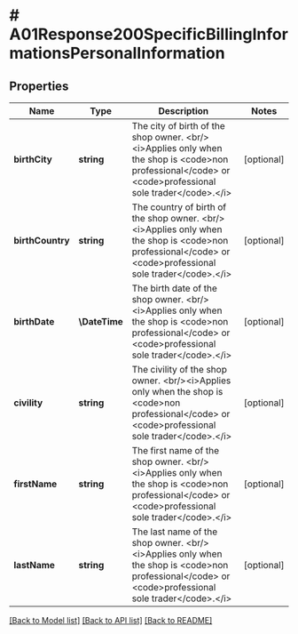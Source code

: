 # # A01Response200SpecificBillingInformationsPersonalInformation

## Properties

Name | Type | Description | Notes
------------ | ------------- | ------------- | -------------
**birthCity** | **string** | The city of birth of the shop owner. &lt;br/&gt;&lt;i&gt;Applies only when the shop is &lt;code&gt;non professional&lt;/code&gt; or &lt;code&gt;professional sole trader&lt;/code&gt;.&lt;/i&gt; | [optional]
**birthCountry** | **string** | The country of birth of the shop owner. &lt;br/&gt;&lt;i&gt;Applies only when the shop is &lt;code&gt;non professional&lt;/code&gt; or &lt;code&gt;professional sole trader&lt;/code&gt;.&lt;/i&gt; | [optional]
**birthDate** | **\DateTime** | The birth date of the shop owner. &lt;br/&gt;&lt;i&gt;Applies only when the shop is &lt;code&gt;non professional&lt;/code&gt; or &lt;code&gt;professional sole trader&lt;/code&gt;.&lt;/i&gt; | [optional]
**civility** | **string** | The civility of the shop owner. &lt;br/&gt;&lt;i&gt;Applies only when the shop is &lt;code&gt;non professional&lt;/code&gt; or &lt;code&gt;professional sole trader&lt;/code&gt;.&lt;/i&gt; | [optional]
**firstName** | **string** | The first name of the shop owner. &lt;br/&gt;&lt;i&gt;Applies only when the shop is &lt;code&gt;non professional&lt;/code&gt; or &lt;code&gt;professional sole trader&lt;/code&gt;.&lt;/i&gt; | [optional]
**lastName** | **string** | The last name of the shop owner. &lt;br/&gt;&lt;i&gt;Applies only when the shop is &lt;code&gt;non professional&lt;/code&gt; or &lt;code&gt;professional sole trader&lt;/code&gt;.&lt;/i&gt; | [optional]

[[Back to Model list]](../../README.md#models) [[Back to API list]](../../README.md#endpoints) [[Back to README]](../../README.md)

